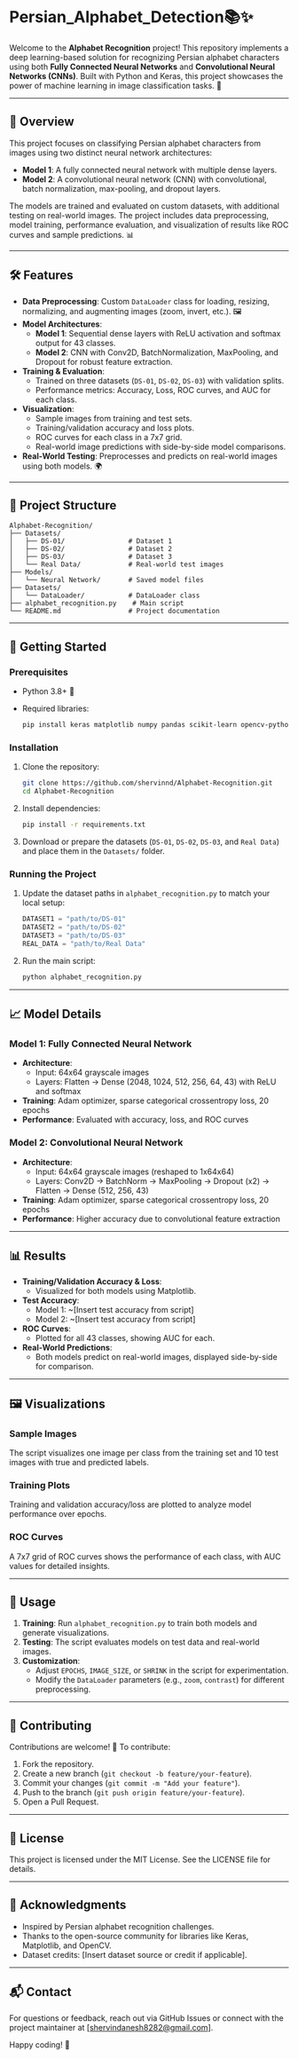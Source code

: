 # **Persian_Alphabet_Detection**📚✨

Welcome to the **Alphabet Recognition** project! This repository
implements a deep learning-based solution for recognizing Persian
alphabet characters using both **Fully Connected Neural Networks** and
**Convolutional Neural Networks (CNNs)**. Built with Python and Keras,
this project showcases the power of machine learning in image
classification tasks. 🚀

------------------------------------------------------------------------

## 📖 Overview

This project focuses on classifying Persian alphabet characters from
images using two distinct neural network architectures:

-   **Model 1**: A fully connected neural network with multiple dense
    layers.
-   **Model 2**: A convolutional neural network (CNN) with
    convolutional, batch normalization, max-pooling, and dropout layers.

The models are trained and evaluated on custom datasets, with additional
testing on real-world images. The project includes data preprocessing,
model training, performance evaluation, and visualization of results
like ROC curves and sample predictions. 📊

------------------------------------------------------------------------

## 🛠️ Features

-   **Data Preprocessing**: Custom `DataLoader` class for loading,
    resizing, normalizing, and augmenting images (zoom, invert, etc.).
    🖼️
-   **Model Architectures**:
    -   **Model 1**: Sequential dense layers with ReLU activation and
        softmax output for 43 classes.
    -   **Model 2**: CNN with Conv2D, BatchNormalization, MaxPooling,
        and Dropout for robust feature extraction.
-   **Training & Evaluation**:
    -   Trained on three datasets (`DS-01`, `DS-02`, `DS-03`) with
        validation splits.
    -   Performance metrics: Accuracy, Loss, ROC curves, and AUC for
        each class.
-   **Visualization**:
    -   Sample images from training and test sets.
    -   Training/validation accuracy and loss plots.
    -   ROC curves for each class in a 7x7 grid.
    -   Real-world image predictions with side-by-side model
        comparisons.
-   **Real-World Testing**: Preprocesses and predicts on real-world
    images using both models. 🌍

------------------------------------------------------------------------

## 📂 Project Structure

``` plaintext
Alphabet-Recognition/
├── Datasets/
│   ├── DS-01/                # Dataset 1
│   ├── DS-02/                # Dataset 2
│   ├── DS-03/                # Dataset 3
│   └── Real Data/            # Real-world test images
├── Models/
│   └── Neural Network/       # Saved model files
├── Datasets/
│   └── DataLoader/           # DataLoader class
├── alphabet_recognition.py    # Main script
└── README.md                 # Project documentation
```

------------------------------------------------------------------------

## 🚀 Getting Started

### Prerequisites

-   Python 3.8+ 🐍

-   Required libraries:

    ``` bash
    pip install keras matplotlib numpy pandas scikit-learn opencv-python
    ```

### Installation

1.  Clone the repository:

    ``` bash
    git clone https://github.com/shervinnd/Alphabet-Recognition.git
    cd Alphabet-Recognition
    ```

2.  Install dependencies:

    ``` bash
    pip install -r requirements.txt
    ```

3.  Download or prepare the datasets (`DS-01`, `DS-02`, `DS-03`, and
    `Real Data`) and place them in the `Datasets/` folder.

### Running the Project

1.  Update the dataset paths in `alphabet_recognition.py` to match your
    local setup:

    ``` python
    DATASET1 = "path/to/DS-01"
    DATASET2 = "path/to/DS-02"
    DATASET3 = "path/to/DS-03"
    REAL_DATA = "path/to/Real Data"
    ```

2.  Run the main script:

    ``` bash
    python alphabet_recognition.py
    ```

------------------------------------------------------------------------

## 📈 Model Details

### Model 1: Fully Connected Neural Network

-   **Architecture**:
    -   Input: 64x64 grayscale images
    -   Layers: Flatten → Dense (2048, 1024, 512, 256, 64, 43) with ReLU
        and softmax
-   **Training**: Adam optimizer, sparse categorical crossentropy loss,
    20 epochs
-   **Performance**: Evaluated with accuracy, loss, and ROC curves

### Model 2: Convolutional Neural Network

-   **Architecture**:
    -   Input: 64x64 grayscale images (reshaped to 1x64x64)
    -   Layers: Conv2D → BatchNorm → MaxPooling → Dropout (x2) → Flatten
        → Dense (512, 256, 43)
-   **Training**: Adam optimizer, sparse categorical crossentropy loss,
    20 epochs
-   **Performance**: Higher accuracy due to convolutional feature
    extraction

------------------------------------------------------------------------

## 📊 Results

-   **Training/Validation Accuracy & Loss**:
    -   Visualized for both models using Matplotlib.
-   **Test Accuracy**:
    -   Model 1: \~\[Insert test accuracy from script\]
    -   Model 2: \~\[Insert test accuracy from script\]
-   **ROC Curves**:
    -   Plotted for all 43 classes, showing AUC for each.
-   **Real-World Predictions**:
    -   Both models predict on real-world images, displayed side-by-side
        for comparison.

------------------------------------------------------------------------

## 🖼️ Visualizations

### Sample Images

The script visualizes one image per class from the training set and 10
test images with true and predicted labels.

### Training Plots

Training and validation accuracy/loss are plotted to analyze model
performance over epochs.

### ROC Curves

A 7x7 grid of ROC curves shows the performance of each class, with AUC
values for detailed insights.

------------------------------------------------------------------------

## 🔧 Usage

1.  **Training**: Run `alphabet_recognition.py` to train both models and
    generate visualizations.
2.  **Testing**: The script evaluates models on test data and real-world
    images.
3.  **Customization**:
    -   Adjust `EPOCHS`, `IMAGE_SIZE`, or `SHRINK` in the script for
        experimentation.
    -   Modify the `DataLoader` parameters (e.g., `zoom`, `contrast`)
        for different preprocessing.

------------------------------------------------------------------------

## 🤝 Contributing

Contributions are welcome! 🙌 To contribute:

1.  Fork the repository.
2.  Create a new branch (`git checkout -b feature/your-feature`).
3.  Commit your changes (`git commit -m "Add your feature"`).
4.  Push to the branch (`git push origin feature/your-feature`).
5.  Open a Pull Request.

------------------------------------------------------------------------

## 📜 License

This project is licensed under the MIT License. See the LICENSE file for
details.

------------------------------------------------------------------------

## 🙏 Acknowledgments

-   Inspired by Persian alphabet recognition challenges.
-   Thanks to the open-source community for libraries like Keras,
    Matplotlib, and OpenCV.
-   Dataset credits: \[Insert dataset source or credit if applicable\].

------------------------------------------------------------------------

## 📬 Contact

For questions or feedback, reach out via GitHub Issues or connect with
the project maintainer at \[shervindanesh8282@gmail.com\].

Happy coding! 🎉
